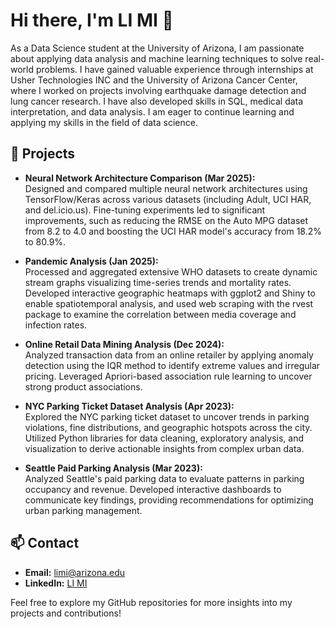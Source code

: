 # Hi there, I'm LI MI 👋

As a Data Science student at the University of Arizona, I am passionate about applying data analysis and machine learning techniques to solve real-world problems. I have gained valuable experience through internships at Usher Technologies INC and the University of Arizona Cancer Center, where I worked on projects involving earthquake damage detection and lung cancer research. I have also developed skills in SQL, medical data interpretation, and data analysis. I am eager to continue learning and applying my skills in the field of data science.

## 🚀 Projects

- **Neural Network Architecture Comparison (Mar 2025):**  
  Designed and compared multiple neural network architectures using TensorFlow/Keras across various datasets (including Adult, UCI HAR, and del.icio.us). Fine-tuning experiments led to significant improvements, such as reducing the RMSE on the Auto MPG dataset from 8.2 to 4.0 and boosting the UCI HAR model's accuracy from 18.2% to 80.9%.

- **Pandemic Analysis (Jan 2025):**  
  Processed and aggregated extensive WHO datasets to create dynamic stream graphs visualizing time-series trends and mortality rates. Developed interactive geographic heatmaps with ggplot2 and Shiny to enable spatiotemporal analysis, and used web scraping with the rvest package to examine the correlation between media coverage and infection rates.

- **Online Retail Data Mining Analysis (Dec 2024):**  
  Analyzed transaction data from an online retailer by applying anomaly detection using the IQR method to identify extreme values and irregular pricing. Leveraged Apriori-based association rule learning to uncover strong product associations.

- **NYC Parking Ticket Dataset Analysis (Apr 2023):**  
  Explored the NYC parking ticket dataset to uncover trends in parking violations, fine distributions, and geographic hotspots across the city. Utilized Python libraries for data cleaning, exploratory analysis, and visualization to derive actionable insights from complex urban data.

- **Seattle Paid Parking Analysis (Mar 2023):**  
  Analyzed Seattle's paid parking data to evaluate patterns in parking occupancy and revenue. Developed interactive dashboards to communicate key findings, providing recommendations for optimizing urban parking management.

## 📫 Contact
- **Email:** [limi@arizona.edu](mailto:limi@arizona.edu)
- **LinkedIn:** [LI MI](https://www.linkedin.com/in/li-mi-04871526b/)

Feel free to explore my GitHub repositories for more insights into my projects and contributions!